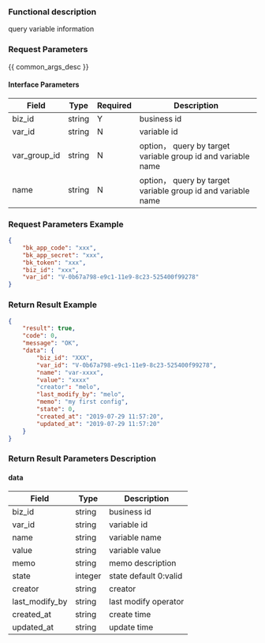 ### Functional description

query variable information

### Request Parameters

{{ common_args_desc }}

#### Interface Parameters

| Field        | Type       | Required | Description |
|--------------|------------|----------|-------------|
| biz_id       |  string    | Y        | business id |
| var_id       |  string    | N        | variable id |
| var_group_id |  string    | N        | option， query by target variable group id and variable name |
| name         |  string    | N        | option， query by target variable group id and variable name |

### Request Parameters Example

```json
{
    "bk_app_code": "xxx",
    "bk_app_secret": "xxx",
    "bk_token": "xxx",
    "biz_id": "xxx",
    "var_id": "V-0b67a798-e9c1-11e9-8c23-525400f99278"
}
```

### Return Result Example

```json
{
    "result": true,
    "code": 0,
    "message": "OK",
    "data": {
        "biz_id": "XXX",
        "var_id": "V-0b67a798-e9c1-11e9-8c23-525400f99278",
        "name": "var-xxxx",
        "value": "xxxx"
        "creator": "melo",
        "last_modify_by": "melo",
        "memo": "my first config",
        "state": 0,
        "created_at": "2019-07-29 11:57:20",
        "updated_at": "2019-07-29 11:57:20"
    }
}
```

### Return Result Parameters Description

#### data

| Field          | Type      | Description   |
|----------------|-----------|---------------|
| biz_id         |  string   | business id  |
| var_id         |  string   | variable id  |
| name           |  string   | variable name |
| value          |  string   | variable value |
| memo           |  string   | memo description |
| state          |  integer  | state default 0:valid |
| creator        |  string   | creator |
| last_modify_by |  string   | last modify operator |
| created_at     |  string   | create time |
| updated_at     |  string   | update time |
